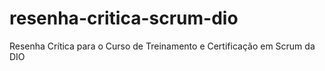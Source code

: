 # resenha-critica-scrum-dio
Resenha Crítica para o Curso de Treinamento e Certificação em Scrum da DIO
